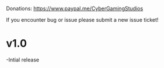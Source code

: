 Donations:
https://www.paypal.me/CyberGamingStudios

If you encounter bug or issue please submit a new issue ticket!

# v1.0
-Intial release

